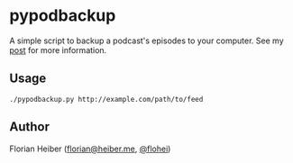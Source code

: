 # pypodbackup

A simple script to backup a podcast's episodes to your computer. See my [post][1] for more information.

## Usage

	./pypodbackup.py http://example.com/path/to/feed

## Author

Florian Heiber (florian@heiber.me, [@flohei](http://twitter.com/flohei))

[1]:https://flohei.de/2015/02/podcast-backup-script/